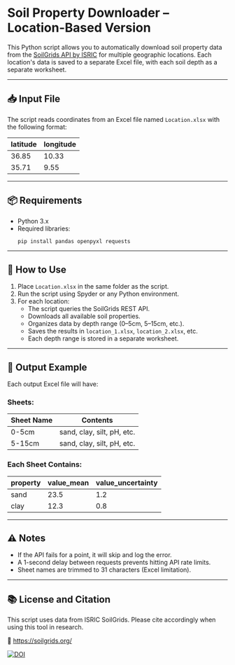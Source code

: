 # Soil Property Downloader – Location-Based Version

This Python script allows you to automatically download soil property data from the [SoilGrids API by ISRIC](https://soilgrids.org/) for multiple geographic locations. Each location's data is saved to a separate Excel file, with each soil depth as a separate worksheet.

---

## 📥 Input File

The script reads coordinates from an Excel file named `Location.xlsx` with the following format:

| latitude | longitude |
|----------|-----------|
| 36.85    | 10.33     |
| 35.71    | 9.55      |

---

## 📦 Requirements

- Python 3.x
- Required libraries:
  ```bash
  pip install pandas openpyxl requests
  ```

---

## 🚀 How to Use

1. Place `Location.xlsx` in the same folder as the script.
2. Run the script using Spyder or any Python environment.
3. For each location:
   - The script queries the SoilGrids REST API.
   - Downloads all available soil properties.
   - Organizes data by depth range (0–5cm, 5–15cm, etc.).
   - Saves the results in `location_1.xlsx`, `location_2.xlsx`, etc.
   - Each depth range is stored in a separate worksheet.

---

## 🧾 Output Example

Each output Excel file will have:

### Sheets:

| Sheet Name | Contents                     |
|------------|------------------------------|
| 0-5cm      | sand, clay, silt, pH, etc.   |
| 5-15cm     | sand, clay, silt, pH, etc.   |

### Each Sheet Contains:

| property | value_mean | value_uncertainty |
|----------|------------|-------------------|
| sand     | 23.5       | 1.2               |
| clay     | 12.3       | 0.8               |

---

## ⚠️ Notes

- If the API fails for a point, it will skip and log the error.
- A 1-second delay between requests prevents hitting API rate limits.
- Sheet names are trimmed to 31 characters (Excel limitation).

---

## 📚 License and Citation

This script uses data from ISRIC SoilGrids. Please cite accordingly when using this tool in research.

🔗 https://soilgrids.org/


[![DOI](https://zenodo.org/badge/1026375010.svg)](https://doi.org/10.5281/zenodo.16423400)


